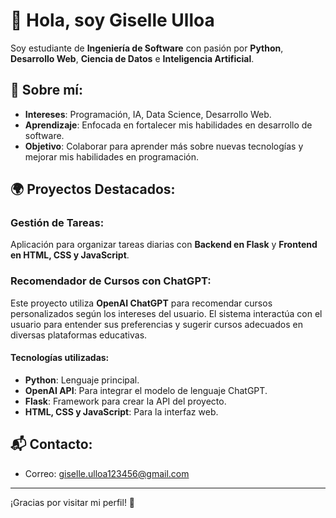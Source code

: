 # 👋 Hola, soy Giselle Ulloa

Soy estudiante de **Ingeniería de Software** con pasión por **Python**, **Desarrollo Web**, **Ciencia de Datos** e **Inteligencia Artificial**.

## 🚀 Sobre mí:
- **Intereses**: Programación, IA, Data Science, Desarrollo Web.
- **Aprendizaje**: Enfocada en fortalecer mis habilidades en desarrollo de software.
- **Objetivo**: Colaborar para aprender más sobre nuevas tecnologías y mejorar mis habilidades en programación.

## 🌍 Proyectos Destacados:
### **Gestión de Tareas**: 
Aplicación para organizar tareas diarias con **Backend en Flask** y **Frontend en HTML, CSS y JavaScript**.

### **Recomendador de Cursos con ChatGPT**:
Este proyecto utiliza **OpenAI ChatGPT** para recomendar cursos personalizados según los intereses del usuario. El sistema interactúa con el usuario para entender sus preferencias y sugerir cursos adecuados en diversas plataformas educativas.

#### Tecnologías utilizadas:
- **Python**: Lenguaje principal.
- **OpenAI API**: Para integrar el modelo de lenguaje ChatGPT.
- **Flask**: Framework para crear la API del proyecto.
- **HTML, CSS y JavaScript**: Para la interfaz web.

## 📬 Contacto:
- Correo: [giselle.ulloa123456@gmail.com](mailto:giselle.ulloa123456@gmail.com)

---

¡Gracias por visitar mi perfil! 🌟


